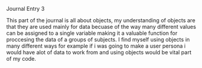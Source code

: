 Journal Entry 3

This part of the journal is all about objects, my understanding of objects are that they are used mainly for data becuase of the way many different values can be assigned to a single variable making it a valuable function for proccesing the data of a groups of subjects. I find myself using objects in many different ways for example if i was going to make a user persona i would have alot of data to work from and using objects would be vital part of my code.